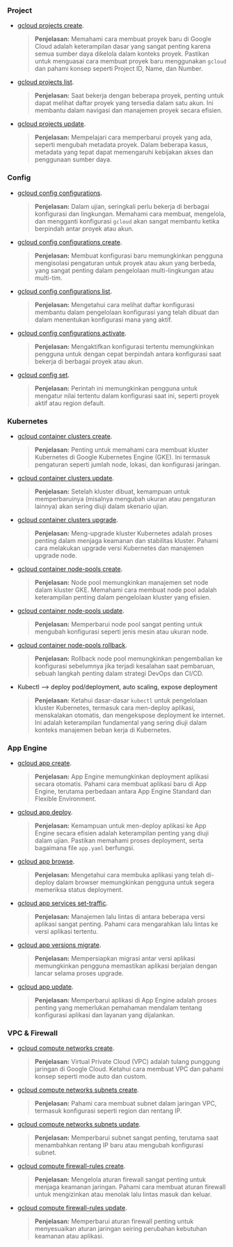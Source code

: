### Project
- [gcloud projects create](https://cloud.google.com/sdk/gcloud/reference/projects/create).
    > **Penjelasan:** Memahami cara membuat proyek baru di Google Cloud adalah keterampilan dasar yang sangat penting karena semua sumber daya dikelola dalam konteks proyek. Pastikan untuk menguasai cara membuat proyek baru menggunakan `gcloud` dan pahami konsep seperti Project ID, Name, dan Number.

- [gcloud projects list](https://cloud.google.com/sdk/gcloud/reference/projects/list).
    > **Penjelasan:** Saat bekerja dengan beberapa proyek, penting untuk dapat melihat daftar proyek yang tersedia dalam satu akun. Ini membantu dalam navigasi dan manajemen proyek secara efisien.

- [gcloud projects update](https://cloud.google.com/sdk/gcloud/reference/projects/update).
    > **Penjelasan:** Mempelajari cara memperbarui proyek yang ada, seperti mengubah metadata proyek. Dalam beberapa kasus, metadata yang tepat dapat memengaruhi kebijakan akses dan penggunaan sumber daya.

### Config
- [gcloud config configurations](https://cloud.google.com/sdk/gcloud/reference/config/configurations).
    > **Penjelasan:** Dalam ujian, seringkali perlu bekerja di berbagai konfigurasi dan lingkungan. Memahami cara membuat, mengelola, dan mengganti konfigurasi `gcloud` akan sangat membantu ketika berpindah antar proyek atau akun.

- [gcloud config configurations create](https://cloud.google.com/sdk/gcloud/reference/config/configurations/create).
    > **Penjelasan:** Membuat konfigurasi baru memungkinkan pengguna mengisolasi pengaturan untuk proyek atau akun yang berbeda, yang sangat penting dalam pengelolaan multi-lingkungan atau multi-tim.

- [gcloud config configurations list](https://cloud.google.com/sdk/gcloud/reference/config/configurations/list).
    > **Penjelasan:** Mengetahui cara melihat daftar konfigurasi membantu dalam pengelolaan konfigurasi yang telah dibuat dan dalam menentukan konfigurasi mana yang aktif.

- [gcloud config configurations activate](https://cloud.google.com/sdk/gcloud/reference/config/configurations/activate).
    > **Penjelasan:** Mengaktifkan konfigurasi tertentu memungkinkan pengguna untuk dengan cepat berpindah antara konfigurasi saat bekerja di berbagai proyek atau akun.

- [gcloud config set](https://cloud.google.com/sdk/gcloud/reference/config/set).
    > **Penjelasan:** Perintah ini memungkinkan pengguna untuk mengatur nilai tertentu dalam konfigurasi saat ini, seperti proyek aktif atau region default.

### Kubernetes
- [gcloud container clusters create](https://cloud.google.com/sdk/gcloud/reference/container/clusters/create).
    > **Penjelasan:** Penting untuk memahami cara membuat kluster Kubernetes di Google Kubernetes Engine (GKE). Ini termasuk pengaturan seperti jumlah node, lokasi, dan konfigurasi jaringan.

- [gcloud container clusters update](https://cloud.google.com/sdk/gcloud/reference/container/clusters/update).
    > **Penjelasan:** Setelah kluster dibuat, kemampuan untuk memperbaruinya (misalnya mengubah ukuran atau pengaturan lainnya) akan sering diuji dalam skenario ujian.

- [gcloud container clusters upgrade](https://cloud.google.com/sdk/gcloud/reference/container/clusters/upgrade).
    > **Penjelasan:** Meng-upgrade kluster Kubernetes adalah proses penting dalam menjaga keamanan dan stabilitas kluster. Pahami cara melakukan upgrade versi Kubernetes dan manajemen upgrade node.

- [gcloud container node-pools create](https://cloud.google.com/sdk/gcloud/reference/container/node-pools/create).
    > **Penjelasan:** Node pool memungkinkan manajemen set node dalam kluster GKE. Memahami cara membuat node pool adalah keterampilan penting dalam pengelolaan kluster yang efisien.

- [gcloud container node-pools update](https://cloud.google.com/sdk/gcloud/reference/container/node-pools/update).
    > **Penjelasan:** Memperbarui node pool sangat penting untuk mengubah konfigurasi seperti jenis mesin atau ukuran node.

- [gcloud container node-pools rollback](https://cloud.google.com/sdk/gcloud/reference/container/node-pools/rollback).
    > **Penjelasan:** Rollback node pool memungkinkan pengembalian ke konfigurasi sebelumnya jika terjadi kesalahan saat pembaruan, sebuah langkah penting dalam strategi DevOps dan CI/CD.

- Kubectl --> deploy pod/deployment, auto scaling, expose deployment
    > **Penjelasan:** Ketahui dasar-dasar `kubectl` untuk pengelolaan kluster Kubernetes, termasuk cara men-deploy aplikasi, menskalakan otomatis, dan mengekspose deployment ke internet. Ini adalah keterampilan fundamental yang sering diuji dalam konteks manajemen beban kerja di Kubernetes.

### App Engine
- [gcloud app create](https://cloud.google.com/sdk/gcloud/reference/app/create).
    > **Penjelasan:** App Engine memungkinkan deployment aplikasi secara otomatis. Pahami cara membuat aplikasi baru di App Engine, terutama perbedaan antara App Engine Standard dan Flexible Environment.

- [gcloud app deploy](https://cloud.google.com/sdk/gcloud/reference/app/deploy).
    > **Penjelasan:** Kemampuan untuk men-deploy aplikasi ke App Engine secara efisien adalah keterampilan penting yang diuji dalam ujian. Pastikan memahami proses deployment, serta bagaimana file `app.yaml` berfungsi.

- [gcloud app browse](https://cloud.google.com/sdk/gcloud/reference/app/browse).
    > **Penjelasan:** Mengetahui cara membuka aplikasi yang telah di-deploy dalam browser memungkinkan pengguna untuk segera memeriksa status deployment.

- [gcloud app services set-traffic](https://cloud.google.com/sdk/gcloud/reference/app/services/set-traffic).
    > **Penjelasan:** Manajemen lalu lintas di antara beberapa versi aplikasi sangat penting. Pahami cara mengarahkan lalu lintas ke versi aplikasi tertentu.

- [gcloud app versions migrate](https://cloud.google.com/sdk/gcloud/reference/app/versions/migrate).
    > **Penjelasan:** Mempersiapkan migrasi antar versi aplikasi memungkinkan pengguna memastikan aplikasi berjalan dengan lancar selama proses upgrade.

- [gcloud app update](https://cloud.google.com/sdk/gcloud/reference/app/update).
    > **Penjelasan:** Memperbarui aplikasi di App Engine adalah proses penting yang memerlukan pemahaman mendalam tentang konfigurasi aplikasi dan layanan yang dijalankan.

### VPC & Firewall
- [gcloud compute networks create](https://cloud.google.com/sdk/gcloud/reference/compute/networks/create).
    > **Penjelasan:** Virtual Private Cloud (VPC) adalah tulang punggung jaringan di Google Cloud. Ketahui cara membuat VPC dan pahami konsep seperti mode auto dan custom.

- [gcloud compute networks subnets create](https://cloud.google.com/sdk/gcloud/reference/compute/networks/subnets/create).
    > **Penjelasan:** Pahami cara membuat subnet dalam jaringan VPC, termasuk konfigurasi seperti region dan rentang IP.

- [gcloud compute networks subnets update](https://cloud.google.com/sdk/gcloud/reference/compute/networks/subnets/update).
    > **Penjelasan:** Memperbarui subnet sangat penting, terutama saat menambahkan rentang IP baru atau mengubah konfigurasi subnet.

- [gcloud compute firewall-rules create](https://cloud.google.com/sdk/gcloud/reference/compute/firewall-rules/create).
    > **Penjelasan:** Mengelola aturan firewall sangat penting untuk menjaga keamanan jaringan. Pahami cara membuat aturan firewall untuk mengizinkan atau menolak lalu lintas masuk dan keluar.

- [gcloud compute firewall-rules update](https://cloud.google.com/sdk/gcloud/reference/compute/firewall-rules/update).
    > **Penjelasan:** Memperbarui aturan firewall penting untuk menyesuaikan aturan jaringan seiring perubahan kebutuhan keamanan atau aplikasi.
